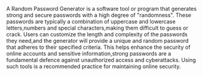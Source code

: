 A Random Password Generator is a software tool or program that generates strong and secure passwords with a high degree of "randomness".
These passwords are typically a combination of uppercase and lowercase letters,numbers and special characters,making them difficult to guess or crack.
Users can customize the length and complexity of the passwords they need,and the generator will provide a unique and random password that adheres to their specified criteria.
This helps enhance the security of online accounts and sensitive information,strong passwords are a fundamental defence against unauthorized access and cyberattacks.
Using such tools is a recommended practice for maintaining online security.
